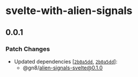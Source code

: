 # svelte-with-alien-signals

## 0.0.1

### Patch Changes

- Updated dependencies [[`2b0a5dd`](https://github.com/gn8-ai/universe-alien-signals/commit/2b0a5ddf0e0b11d09259923ceeb7bacd2ce71c41), [`2b0a5dd`](https://github.com/gn8-ai/universe-alien-signals/commit/2b0a5ddf0e0b11d09259923ceeb7bacd2ce71c41)]:
  - @gn8/alien-signals-svelte@0.1.0
